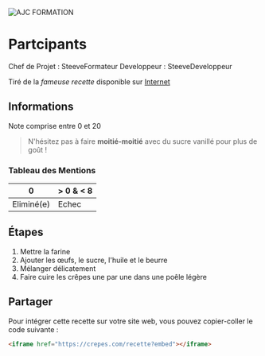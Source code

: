 ![AJC FORMATION](https://www.ajc-formation.fr/wp-content/uploads/2024/10/cropped-Logotype_AJC_Formation_bleu-480x293.png)

# Partcipants

Chef de Projet 	:  	SteeveFormateur
Developpeur 	:	SteeveDeveloppeur

Tiré de la *fameuse recette* disponible sur [Internet](https://crepes.com/recette)

## Informations

Note comprise entre 0 et 20 

> N'hésitez pas à faire **moitié-moitié** avec du sucre vanillé pour plus de goût !

### Tableau des Mentions

|     0          | > 0 & < 8 |
|----------------|-----------|
|   Eliminé(e)   |   Echec   |

## Étapes

1. Mettre la farine
2. Ajouter les œufs, le sucre, l'huile et le beurre
3. Mélanger délicatement
4. Faire cuire les crêpes une par une dans une poêle légère

## Partager

Pour intégrer cette recette sur votre site web, vous pouvez copier-coller le code suivante :
```html
<iframe href="https://crepes.com/recette?embed"></iframe>
```
